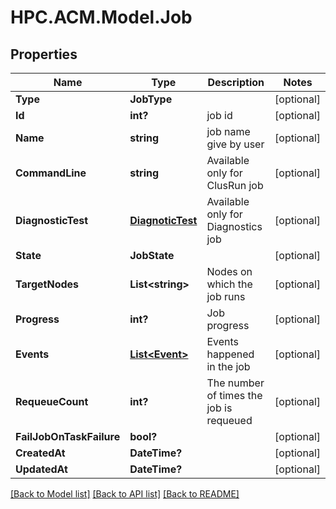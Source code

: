 # HPC.ACM.Model.Job
## Properties

Name | Type | Description | Notes
------------ | ------------- | ------------- | -------------
**Type** | **JobType** |  | [optional] 
**Id** | **int?** | job id | [optional] 
**Name** | **string** | job name give by user | [optional] 
**CommandLine** | **string** | Available only for ClusRun job | [optional] 
**DiagnosticTest** | [**DiagnoticTest**](DiagnoticTest.md) | Available only for Diagnostics job | [optional] 
**State** | **JobState** |  | [optional] 
**TargetNodes** | **List&lt;string&gt;** | Nodes on which the job runs | [optional] 
**Progress** | **int?** | Job progress | [optional] 
**Events** | [**List&lt;Event&gt;**](Event.md) | Events happened in the job | [optional] 
**RequeueCount** | **int?** | The number of times the job is requeued | [optional] 
**FailJobOnTaskFailure** | **bool?** |  | [optional] 
**CreatedAt** | **DateTime?** |  | [optional] 
**UpdatedAt** | **DateTime?** |  | [optional] 

[[Back to Model list]](../README.md#documentation-for-models) [[Back to API list]](../README.md#documentation-for-api-endpoints) [[Back to README]](../README.md)

